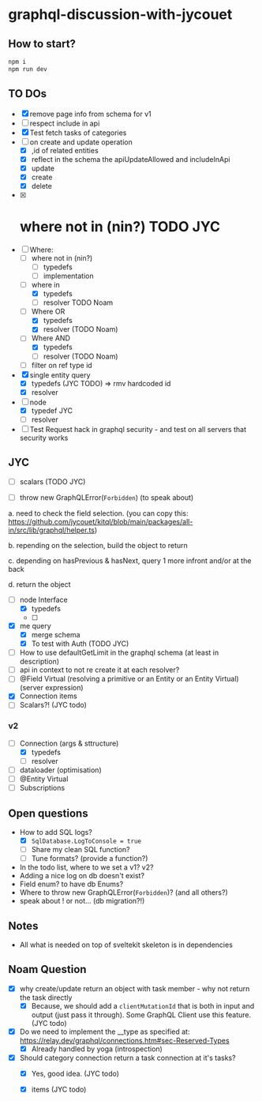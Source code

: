 # graphql-discussion-with-jycouet

## How to start?

```bash
npm i
npm run dev
```

## TO DOs
- [x] remove page info from schema for v1
- [ ] respect include in api
- [x] Test fetch tasks of categories
- [ ] on create and update operation
  - [x] ,id of related entities
  - [x] reflect in the schema the apiUpdateAllowed and includeInApi
  - [x] update
  - [x] create
  - [x] delete
- [x] # where not in (nin?) TODO JYC
- [ ] Where:
  - [ ] where not in (nin?)
    - [ ] typedefs
    - [ ] implementation
  - [ ] where in
    - [x] typedefs
    - [ ] resolver TODO Noam
  - [ ] Where OR
    - [x] typedefs
    - [x] resolver (TODO Noam)
  - [ ] Where AND
    - [x] typedefs
    - [ ] resolver (TODO Noam)
  - [ ] filter on ref type id
- [x] single entity query
  - [x] typedefs (JYC TODO) => rmv hardcoded id
  - [x] resolver
- [ ] node
  - [x] typedef JYC
  - [ ] resolver
- [ ] Test Request hack in graphql security - and test on all servers that security works
## JYC
- [ ] scalars (TODO JYC)
- [ ] throw new GraphQLError(`Forbidden`) (to speak about)




a. need to check the field selection. (you can copy this:
https://github.com/jycouet/kitql/blob/main/packages/all-in/src/lib/graphql/helper.ts)

b. repending on the selection, build the object to return

c. depending on hasPrevious & hasNext, query 1 more infront and/or at the back

d. return the object

- [ ] node Interface
  - [x] typedefs
  - [ ]
- [x] me query
  - [x] merge schema
  - [x] To test with Auth (TODO JYC)
- [ ] How to use defaultGetLimit in the graphql schema (at least in description)
- [ ] api in context to not re create it at each resolver?
- [ ] @Field Virtual (resolving a primitive or an Entity or an Entity Virtual) (server expression)
- [x] Connection items
- [ ] Scalars?! (JYC todo)

### v2

- [ ] Connection (args & sttructure)
  - [x] typedefs
  - [ ] resolver
- [ ] dataloader (optimisation)
- [ ] @Entity Virtual
- [ ] Subscriptions

## Open questions

- How to add SQL logs?
  - [x] `SqlDatabase.LogToConsole = true`
  - [ ] Share my clean SQL function?
  - [ ] Tune formats? (provide a function?)
- In the todo list, where to we set a v1? v2?
- Adding a nice log on db doesn't exist?
- Field enum? to have db Enums?
- Where to throw new GraphQLError(`Forbidden`)? (and all others?)
- speak about ! or not... (db migration?!)

## Notes

- All what is needed on top of sveltekit skeleton is in dependencies

## Noam Question

- [x] why create/update return an object with task member - why not return the task directly
  - [x] Because, we should add a `clientMutationId` that is both in input and output (just pass it
        through). Some GraphQL Client use this feature. (JYC todo)
- [x] Do we need to implement the \_\_type as specified at:
      https://relay.dev/graphql/connections.htm#sec-Reserved-Types
  - [x] Already handled by yoga (introspection)
- [x] Should category connection return a task connection at it's tasks?
  - [x] Yes, good idea. (JYC todo)
  - [x] items (JYC todo)


